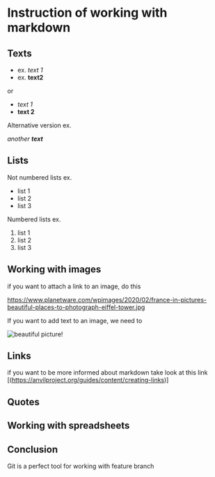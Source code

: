 # Instruction of working with markdown

## Texts

+ ex. *text 1*
+ ex. **text2**

or 

+ _text 1_
+ __text 2__

Alternative version ex.

_another **text**_

## Lists

Not numbered lists ex. 
* list 1
* list 2
* list 3

Numbered lists ex.
1. list 1
2. list 2
3. list 3

## Working with images

if you want to attach a link to an image, do this

[ https://www.planetware.com/wpimages/2020/02/france-in-pictures-beautiful-places-to-photograph-eiffel-tower.jpg ](picture) 

If you want to add text to an image, we need to 

![beautiful picture!](picture1.jpeg)

## Links

if you want to be more informed about markdown take look at this link [(https://anvilproject.org/guides/content/creating-links)]

## Quotes

## Working with spreadsheets

## Conclusion
Git is a perfect tool for working with feature branch